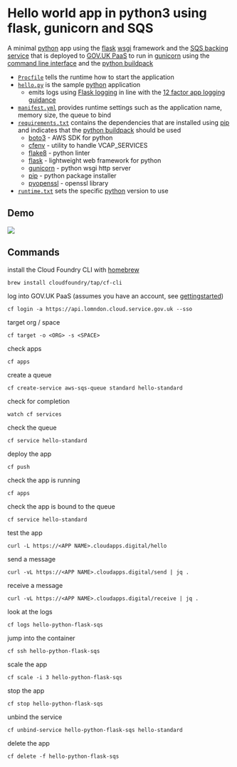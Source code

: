 # Hello world app in python3 using flask, gunicorn and SQS

A minimal [python] app using the [flask] [wsgi] framework and the [SQS backing service] that is deployed to [GOV.UK PaaS] to run in [gunicorn] using the [command line interface] and the [python buildpack]

- [`Procfile`](Procfile) tells the runtime how to start the application 
- [`hello.py`](hello.py) is the sample [python] application
  - emits logs using [Flask logging] in line with the [12 factor app logging guidance]
- [`manifest.yml`](manifest.yml) provides runtime settings such as the application name, memory size, the queue to bind 
- [`requirements.txt`](requirements.txt) contains the dependencies that are installed using [pip] and indicates that the [python buildpack] should be used
  - [boto3] - AWS SDK for python
  - [cfenv] - utility to handle VCAP_SERVICES
  - [flake8] - python linter
  - [flask] - lightweight web framework for python
  - [gunicorn] - python wsgi http server
  - [pip] - python package installer
  - [pyopenssl] - openssl library 
- [`runtime.txt`](runtime.txt) sets the specific [python] version to use

## Demo

[![](python-flask-sqs.gif)](https://asciinema.org/a/ijIpIAHO9qTI7qtrtRNSPYSHy?speed=2&size=medium&autoplay=1)

## Commands

install the Cloud Foundry CLI with [homebrew]

```
brew install cloudfoundry/tap/cf-cli
```

log into GOV.UK PaaS (assumes you have an account, see [gettingstarted])

```
cf login -a https://api.lomndon.cloud.service.gov.uk --sso
```

target org / space

```
cf target -o <ORG> -s <SPACE>
```

check apps
```
cf apps
```


create a queue
```
cf create-service aws-sqs-queue standard hello-standard
```

check for completion 
```
watch cf services
```

check the queue
```
cf service hello-standard
```

deploy the app
```
cf push
```

check the app is running
```
cf apps
```

check the app is bound to the queue
```
cf service hello-standard
```

test the app
```
curl -L https://<APP NAME>.cloudapps.digital/hello
```

send a message
```
curl -vL https://<APP NAME>.cloudapps.digital/send | jq .
```

receive a message
```
curl -vL https://<APP NAME>.cloudapps.digital/receive | jq .
```

look at the logs
```
cf logs hello-python-flask-sqs
```

jump into the container

```
cf ssh hello-python-flask-sqs
```

scale the app
```
cf scale -i 3 hello-python-flask-sqs
```

stop the app
```
cf stop hello-python-flask-sqs
```

unbind the service
```
cf unbind-service hello-python-flask-sqs hello-standard
```

delete the app
```
cf delete -f hello-python-flask-sqs
```

[12 factor app logging guidance]: https://12factor.net/logs
[amazon_sqs_examples]: https://boto3.amazonaws.com/v1/documentation/api/latest/guide/sqs-examples.html
[boto3]: https://boto3.amazonaws.com/v1/documentation/api/latest/index.html
[cfenv]: https://github.com/jmcarp/py-cfenv
[command line interface]: https://docs.cloud.service.gov.uk/get_started.html#set-up-the-cloud-foundry-command-line
[flake8]: https://flake8.pycqa.org/en/latest/index.html
[Flask logging]: (https://flask.palletsprojects.com/en/1.1.x/logging/)
[flask]: https://flask.palletsprojects.com/en/1.1.x/
[flask]:https://palletsprojects.com/p/flask/
[gettingstarted]: https://www.cloud.service.gov.uk/get-started/
[GOV.UK PaaS]: https://docs.cloud.service.gov.uk
[gunicorn]: https://docs.gunicorn.org/en/stable/
[gunicorn]: https://gunicorn.org/
[homebrew]: https://brew.sh
[pip]: https://pip.pypa.io/en/stable/
[pyopenssl]: https://www.pyopenssl.org/en/stable/
[python buildpack]: https://docs.cloudfoundry.org/buildpacks/python/index.html
[python]: https://docs.python.org/3/
[SQS backing service]: https://docs.cloud.service.gov.uk/deploying_services/sqs/
[wsgi]: https://wsgi.readthedocs.io/en/latest/